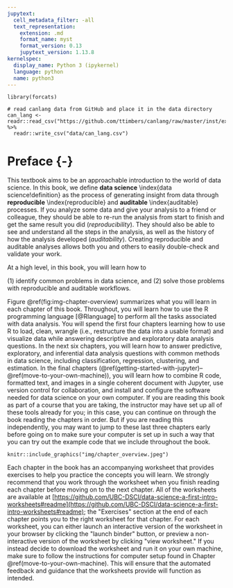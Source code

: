 ```yaml
---
jupytext:
  cell_metadata_filter: -all
  text_representation:
    extension: .md
    format_name: myst
    format_version: 0.13
    jupytext_version: 1.13.8
kernelspec:
  display_name: Python 3 (ipykernel)
  language: python
  name: python3
---
```



```{r setup, include=FALSE}
library(forcats)

# read canlang data from GitHub and place it in the data directory
can_lang <- readr::read_csv("https://github.com/ttimbers/canlang/raw/master/inst/extdata/can_lang.csv") %>%
  readr::write_csv("data/can_lang.csv")
```

# Preface {-}

This textbook aims to be an approachable introduction to the world of data science. 
In this book, we define **data science** \index{data science!definition} as the process of generating
insight from data through **reproducible** \index{reproducible} and **auditable** \index{auditable} processes. 
If you analyze some data and give your analysis to a friend or colleague, they should
be able to re-run the analysis from start to finish and get the same result you did (*reproducibility*).
They should also be able to see and understand all the steps in the analysis, as well as the history of how
the analysis developed (*auditability*). Creating reproducible and auditable 
analyses allows both you and others to easily double-check and validate your work.

At a high level, in this book, you will learn how to 

(1) identify common problems in data science, and 
(2) solve those problems with reproducible and auditable workflows.

Figure \@ref(fig:img-chapter-overview) summarizes what you will learn in each chapter
of this book.
Throughout, you will learn how to use the R programming language [@Rlanguage] to perform
all the tasks associated with data analysis. You will
spend the first four chapters learning how to use R to load, clean, wrangle
(i.e., restructure the data into a usable format) and visualize data
while answering descriptive and exploratory data analysis questions. In the next
six chapters, you will learn how to answer predictive, exploratory, and inferential
data analysis questions with common methods in data science, including
classification, regression, clustering, and estimation.
In the final chapters 
(\@ref(getting-started-with-jupyter)&ndash;\@ref(move-to-your-own-machine)), 
you will learn how to combine R code, formatted text, and images
in a single coherent document with Jupyter, use version control for
collaboration, and install and configure the software needed for data science
on your own computer. If you are reading this book as part of a course that you are
taking, the instructor may have set up all of these tools already for you; in this 
case, you can continue on through the book reading the chapters in order.
But if you are reading this independently, you may want to jump to these last three chapters 
early before going on to make sure your computer is set up in such a way that you can
try out the example code that we include throughout the book. 

```{r img-chapter-overview, echo = FALSE, message = FALSE, warning = FALSE, fig.cap = "Where are we going?", out.width="100%", fig.retina = 2, fig.align = "center"}
knitr::include_graphics("img/chapter_overview.jpeg")
```

Each chapter in the book has an accompanying worksheet that provides exercises
to help you practice the concepts you will learn. We strongly recommend that you
work through the worksheet when you finish reading each chapter 
before moving on to the next chapter. All of the worksheets
are available at 
[https://github.com/UBC-DSCI/data-science-a-first-intro-worksheets#readme](https://github.com/UBC-DSCI/data-science-a-first-intro-worksheets#readme);
the "Exercises" section at the end of each chapter points you to the right worksheet for that chapter.
For each worksheet, you can either launch an interactive version of the worksheet in your browser by clicking the "launch binder" button,
or preview a non-interactive version of the worksheet by clicking "view worksheet."
If you instead decide to download the worksheet and run it on your own machine,
make sure to follow the instructions for computer setup
found in Chapter \@ref(move-to-your-own-machine). This will ensure that the automated feedback
and guidance that the worksheets provide will function as intended.
